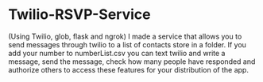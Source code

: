 # Twilio-RSVP-Service
(Using Twilio, glob, flask and ngrok) I made a service that allows you to send messages through twilio to a list of contacts store in a folder. If you add your number to numberList.csv you can text twilio and write a message, send the message, check how many people have responded and authorize others to access these features for your distribution of the app.
